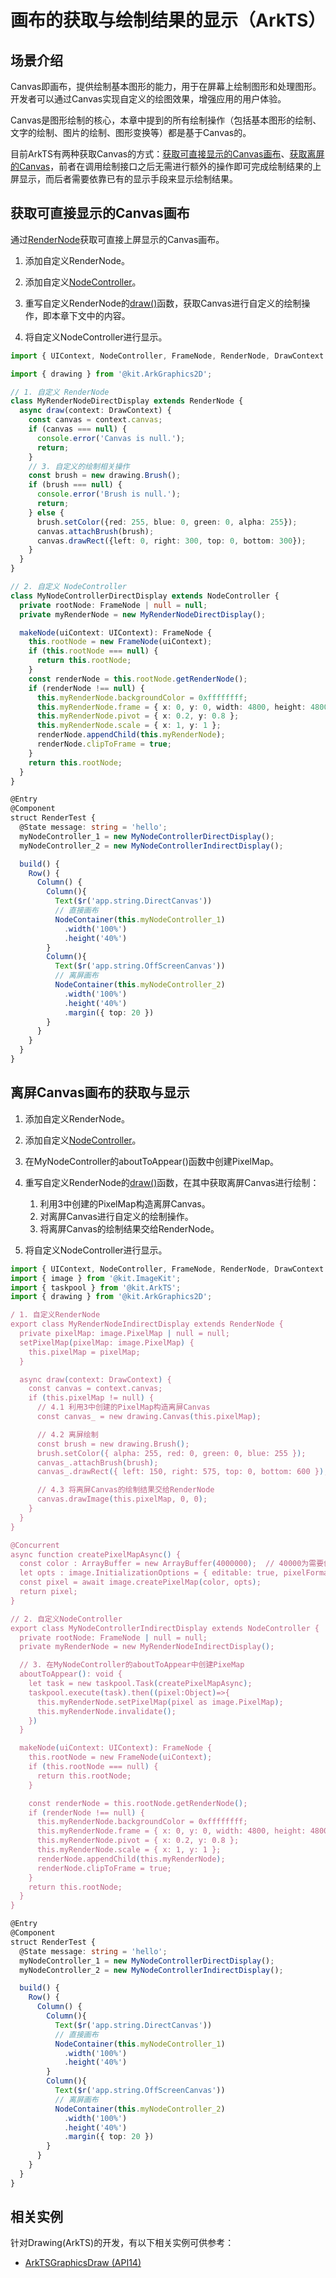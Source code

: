 # 画布的获取与绘制结果的显示（ArkTS）

<!--Kit: ArkGraphics 2D-->
<!--Subsystem: Graphics-->
<!--Owner: @hangmengxin-->
<!--Designer: @wangyanglan-->
<!--Tester: @nobuggers-->
<!--Adviser: @ge-yafang-->


## 场景介绍

Canvas即画布，提供绘制基本图形的能力，用于在屏幕上绘制图形和处理图形。开发者可以通过Canvas实现自定义的绘图效果，增强应用的用户体验。


Canvas是图形绘制的核心，本章中提到的所有绘制操作（包括基本图形的绘制、文字的绘制、图片的绘制、图形变换等）都是基于Canvas的。


目前ArkTS有两种获取Canvas的方式：[获取可直接显示的Canvas画布](#获取可直接显示的canvas画布)、[获取离屏的Canvas](#离屏canvas画布的获取与显示)，前者在调用绘制接口之后无需进行额外的操作即可完成绘制结果的上屏显示，而后者需要依靠已有的显示手段来显示绘制结果。


## 获取可直接显示的Canvas画布

通过[RenderNode](../reference/apis-arkui/js-apis-arkui-renderNode.md)获取可直接上屏显示的Canvas画布。

1. 添加自定义RenderNode。

2. 添加自定义[NodeController](../reference/apis-arkui/js-apis-arkui-nodeController.md)。

3. 重写自定义RenderNode的[draw()](../reference//apis-arkui/js-apis-arkui-renderNode.md#draw)函数，获取Canvas进行自定义的绘制操作，即本章下文中的内容。

4. 将自定义NodeController进行显示。

```ts
import { UIContext, NodeController, FrameNode, RenderNode, DrawContext } from '@kit.ArkUI';
```
<!-- [arkts_graphics_draw_import_ui](https://gitcode.com/openharmony/applications_app_samples/blob/master/code/DocsSample/Drawing/ArkTSGraphicsDraw/entry/src/main/ets/drawing/pages/CanvasGetResult.ets) -->

```ts
import { drawing } from '@kit.ArkGraphics2D';
```
<!-- [arkts_graphics_draw_import_graphics2d](https://gitcode.com/openharmony/applications_app_samples/blob/master/code/DocsSample/Drawing/ArkTSGraphicsDraw/entry/src/main/ets/drawing/pages/CanvasGetResult.ets) -->

```ts
// 1. 自定义 RenderNode
class MyRenderNodeDirectDisplay extends RenderNode {
  async draw(context: DrawContext) {
    const canvas = context.canvas;
    if (canvas === null) {
      console.error('Canvas is null.');
      return;
    }
    // 3. 自定义的绘制相关操作
    const brush = new drawing.Brush();
    if (brush === null) {
      console.error('Brush is null.');
      return;
    } else {
      brush.setColor({red: 255, blue: 0, green: 0, alpha: 255});
      canvas.attachBrush(brush);
      canvas.drawRect({left: 0, right: 300, top: 0, bottom: 300});
    }
  }
}

// 2. 自定义 NodeController
class MyNodeControllerDirectDisplay extends NodeController {
  private rootNode: FrameNode | null = null;
  private myRenderNode = new MyRenderNodeDirectDisplay();

  makeNode(uiContext: UIContext): FrameNode {
    this.rootNode = new FrameNode(uiContext);
    if (this.rootNode === null) {
      return this.rootNode;
    }
    const renderNode = this.rootNode.getRenderNode();
    if (renderNode !== null) {
      this.myRenderNode.backgroundColor = 0xffffffff;
      this.myRenderNode.frame = { x: 0, y: 0, width: 4800, height: 4800 };
      this.myRenderNode.pivot = { x: 0.2, y: 0.8 };
      this.myRenderNode.scale = { x: 1, y: 1 };
      renderNode.appendChild(this.myRenderNode);
      renderNode.clipToFrame = true;
    }
    return this.rootNode;
  }
}
```

<!-- [arkts_graphics_draw_direct_canvas_api](https://gitcode.com/openharmony/applications_app_samples/blob/master/code/DocsSample/Drawing/ArkTSGraphicsDraw/entry/src/main/ets/drawing/pages/CanvasGetResult.ets) -->

```ts
@Entry
@Component
struct RenderTest {
  @State message: string = 'hello';
  myNodeController_1 = new MyNodeControllerDirectDisplay();
  myNodeController_2 = new MyNodeControllerIndirectDisplay();

  build() {
    Row() {
      Column() {
        Column(){
          Text($r('app.string.DirectCanvas'))
          // 直接画布
          NodeContainer(this.myNodeController_1)
            .width('100%')
            .height('40%')
        }
        Column(){
          Text($r('app.string.OffScreenCanvas'))
          // 离屏画布
          NodeContainer(this.myNodeController_2)
            .width('100%')
            .height('40%')
            .margin({ top: 20 })
        }
      }
    }
  }
}
```
<!-- [arkts_graphics_draw_direct_and_indirect_canvas](https://gitcode.com/openharmony/applications_app_samples/blob/master/code/DocsSample/Drawing/ArkTSGraphicsDraw/entry/src/main/ets/drawing/pages/CanvasGetResult.ets) -->


## 离屏Canvas画布的获取与显示

1. 添加自定义RenderNode。

2. 添加自定义[NodeController](../reference/apis-arkui/js-apis-arkui-nodeController.md)。

3. 在MyNodeController的aboutToAppear()函数中创建PixelMap。

4. 重写自定义RenderNode的[draw()](../reference//apis-arkui/js-apis-arkui-renderNode.md#draw)函数，在其中获取离屏Canvas进行绘制：

   1. 利用3中创建的PixelMap构造离屏Canvas。
   2. 对离屏Canvas进行自定义的绘制操作。
   3. 将离屏Canvas的绘制结果交给RenderNode。

5. 将自定义NodeController进行显示。

```ts
import { UIContext, NodeController, FrameNode, RenderNode, DrawContext } from '@kit.ArkUI';
import { image } from '@kit.ImageKit';
import { taskpool } from '@kit.ArkTS';
import { drawing } from '@kit.ArkGraphics2D';
```
<!-- [arkts_graphics_draw_import_ui_and_graphics2d](https://gitcode.com/openharmony/applications_app_samples/blob/master/code/DocsSample/Drawing/ArkTSGraphicsDraw/entry/src/main/ets/drawing/pages/CanvasGetResult.ets) -->

```ts
/ 1. 自定义RenderNode
export class MyRenderNodeIndirectDisplay extends RenderNode {
  private pixelMap: image.PixelMap | null = null;
  setPixelMap(pixelMap: image.PixelMap) {
    this.pixelMap = pixelMap;
  }

  async draw(context: DrawContext) {
    const canvas = context.canvas;
    if (this.pixelMap != null) {
      // 4.1 利用3中创建的PixelMap构造离屏Canvas
      const canvas_ = new drawing.Canvas(this.pixelMap);

      // 4.2 离屏绘制
      const brush = new drawing.Brush();
      brush.setColor({ alpha: 255, red: 0, green: 0, blue: 255 });
      canvas_.attachBrush(brush);
      canvas_.drawRect({ left: 150, right: 575, top: 0, bottom: 600 });

      // 4.3 将离屏Canvas的绘制结果交给RenderNode
      canvas.drawImage(this.pixelMap, 0, 0);
    }
  }
}

@Concurrent
async function createPixelMapAsync() {
  const color : ArrayBuffer = new ArrayBuffer(4000000);  // 40000为需要创建的像素buffer大小，取值为：height * width *4
  let opts : image.InitializationOptions = { editable: true, pixelFormat: 3, size: { height: 1000, width: 1000 } };
  const pixel = await image.createPixelMap(color, opts);
  return pixel;
}

// 2. 自定义NodeController
export class MyNodeControllerIndirectDisplay extends NodeController {
  private rootNode: FrameNode | null = null;
  private myRenderNode = new MyRenderNodeIndirectDisplay();

  // 3. 在MyNodeController的aboutToAppear中创建PixeMap
  aboutToAppear(): void {
    let task = new taskpool.Task(createPixelMapAsync);
    taskpool.execute(task).then((pixel:Object)=>{
      this.myRenderNode.setPixelMap(pixel as image.PixelMap);
      this.myRenderNode.invalidate();
    })
  }

  makeNode(uiContext: UIContext): FrameNode {
    this.rootNode = new FrameNode(uiContext);
    if (this.rootNode === null) {
      return this.rootNode;
    }

    const renderNode = this.rootNode.getRenderNode();
    if (renderNode !== null) {
      this.myRenderNode.backgroundColor = 0xffffffff;
      this.myRenderNode.frame = { x: 0, y: 0, width: 4800, height: 4800 };
      this.myRenderNode.pivot = { x: 0.2, y: 0.8 };
      this.myRenderNode.scale = { x: 1, y: 1 };
      renderNode.appendChild(this.myRenderNode);
      renderNode.clipToFrame = true;
    }
    return this.rootNode;
  }
}
```
<!-- [arkts_graphics_draw_indirect_canvas_api](https://gitcode.com/openharmony/applications_app_samples/blob/master/code/DocsSample/Drawing/ArkTSGraphicsDraw/entry/src/main/ets/drawing/pages/CanvasGetResult.ets) -->

```ts
@Entry
@Component
struct RenderTest {
  @State message: string = 'hello';
  myNodeController_1 = new MyNodeControllerDirectDisplay();
  myNodeController_2 = new MyNodeControllerIndirectDisplay();

  build() {
    Row() {
      Column() {
        Column(){
          Text($r('app.string.DirectCanvas'))
          // 直接画布
          NodeContainer(this.myNodeController_1)
            .width('100%')
            .height('40%')
        }
        Column(){
          Text($r('app.string.OffScreenCanvas'))
          // 离屏画布
          NodeContainer(this.myNodeController_2)
            .width('100%')
            .height('40%')
            .margin({ top: 20 })
        }
      }
    }
  }
}
```
<!-- [arkts_graphics_draw_direct_and_indirect_canvas](https://gitcode.com/openharmony/applications_app_samples/blob/master/code/DocsSample/Drawing/ArkTSGraphicsDraw/entry/src/main/ets/drawing/pages/CanvasGetResult.ets) -->

<!--RP1-->
## 相关实例

针对Drawing(ArkTS)的开发，有以下相关实例可供参考：

- [ArkTSGraphicsDraw (API14)](https://gitcode.com/openharmony/applications_app_samples/tree/master/code/DocsSample/Drawing/ArkTSGraphicsDraw)
<!--RP1End-->